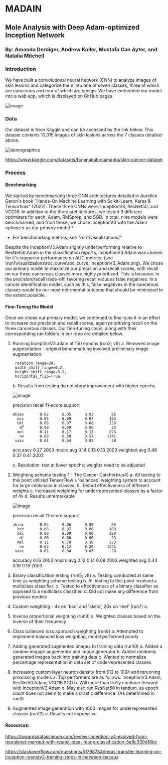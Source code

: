 # MADAIN
## Mole Analysis with Deep Adam-optimized Inception Network

### By: Amanda Derdiger, Andrew Koller, Mustafa Can Ayter, and Natalia Mitchell

### Introduction
We have built a convolutional neural network (CNN) to analyze images of skin lesions and categorize them into one of seven classes, three of which are cancerous and four of which are benign. We have embedded our model into a web app, which is displayed on GitHub pages. 

![image](https://github.com/aderdiger/MADAIN/assets/148494444/e6325a45-a732-4b5b-a062-8a81e86cea94)

### Data
Our dataset is from Kaggle and can be accessed by the link below. This dataset contains 10,015 images of skin lesions across the 7 classes detailed above.

![demographics](https://github.com/aderdiger/MADAIN/assets/148494444/b67fe672-58c2-47b1-9d63-bf7c1cfeb654)


https://www.kaggle.com/datasets/farjanakabirsamanta/skin-cancer-dataset

### Process

#### Benchmarking
We started by benchmarking three CNN architectures detailed in Aurelien Geron's book "Hands-On Machine Learning with Scikit-Learn, Keras & Tensorflow" (2022). These three CNNs were: InceptionV3, ResNet50, and VGG16. In addition to the three architectures, we tested 3 different optimizers for each: Adam, RMSprop, and SGD. In total, nine models were benchmarked, and from those, we chose InceptionV3 with the Adam optimizer as our primary model.*

* For benchmarking metrics, see "run1/visualizations/"

Despite the InceptionV3.Adam slightly underperforming relative to ResNet50.Adam in the classification reports, InceptionV3.Adam was chosen for it's supperior performance on AUC metrics. (see \run1\visualizations\roc_curve\roc_curve_InceptionV3_Adam.png). We chose our primary model to maximize our precision and recall scores, with recall on our three cancerous classes more highly prioritized. This is because, in the precision/recall trade-off, favoring recall reduces false negatives. In a cancer identification model, such as this, false negatives in the cancerous classes would be our most detrimental outcome that should be minimized to the extent possible. 

#### Fine-Tuning the Model
Once we chose our primary model, we continued to fine-tune it in an effort to increase our precision and recall scores, again prioritizing recall on the three cancerous classes. Our fine-tuning steps, along with their corresponding run folders in our repo are detailed below.

1. Running InceptionV3.adam at 150 epochs (run3; v6)
    a. Removed image augmentation - original benchmarking involved preliminary image augmentation:

        rotation_range=20,
        width_shift_range=0.2,
        height_shift_range=0.2,
        horizontal_flip=True,

    b. Results from testing do not show improvement with higher epochs. 

    ![image](https://github.com/aderdiger/MADAIN/blob/main/run3/visualizations/roc_curve_InceptionV3_Adam.png)

    precision    recall  f1-score   support

       akiec       0.02      0.05      0.03        65
         bcc       0.05      0.09      0.07       103
         bkl       0.08      0.07      0.08       220
          df       0.00      0.00      0.00        23
         mel       0.11      0.17      0.13       223
          nv       0.68      0.50      0.57      1341
        vasc       0.01      0.04      0.02        28

    accuracy                           0.37      2003
   macro avg       0.14      0.13      0.13      2003
weighted avg       0.48      0.37      0.41      2003


    c. Resolution: test at lower epochs; weights need to be adjusted 

2. Weighting scheme testing 1 - The Cancer Catcher(run4)
    a. All testing to this point utilized TensorFlow's 'balanced' weighting system to account for large imblanace in classes.
    b. Tested effectiveness of different weights 
    c. Increased weighting for underrepresented classes by a factor of 4x
    d. Results unremarkable 

    ![image](https://github.com/aderdiger/MADAIN/blob/a90a26d55caa387aa8614be2b8cad85adb77fffb/run4/run7/visualizations/roc_curve_InceptionV3_Adam.png)
    

    precision    recall  f1-score   support

       akiec       0.04      0.06      0.05        65
         bcc       0.06      0.07      0.06       103
         bkl       0.00      0.00      0.00       220
          df       0.00      0.00      0.00        23
         mel       0.11      0.70      0.19       223
          nv       0.63      0.12      0.20      1341
        vasc       0.02      0.04      0.03        28

    accuracy                           0.16      2003
   macro avg       0.12      0.14      0.08      2003
weighted avg       0.44      0.16      0.16      2003

3. Binary classification testing (run5; v8)
    a. Testing conducted at same time as weighting scheme testing
    b. All testing to this point involved a multiclass classifier.
    c. Tested to effectiveness of a binary classifier as opposed to a multiclass classifier.
    d. Did not make any difference from previous models


4. Custom weighting - 4x on 'bcc' and 'akeic', 20x on 'mel' (run7)
    a. 
6. Inverse proportional weighting (run8)
    a. Weighted classes based on the inverse of their frequency
   
7. Class balanced loss approach weighting (run9)
    a. Attempted to implement balanced loss weighting, model performed poorly
8. Adding generated augmented images to training data (run10)
    a. Added a random imgage augementor and image generator 
    b. Added randomly generated images back into training data 
    c. Wanted to normalize percentage representation in data set of underrepresented classes
9. Increasing custom layer neuron density from 512 to 1024 and rerunning promissing models
    a. Top performers are as follows: InceptionV3.Adam, ResNet50.Adam, VGG16.SGD
    b. Will more than likely continue forward with InceptionV3.Adam
    c. May also run ResNet50 in tandum, as epoch count does not seem to make a drastic difference. (As determined in run3)
10. Augmented image generation with 1000 images for underrepresented classes (run12)
    a. Results not impressive


#### Resources:

https://towardsdatascience.com/review-inception-v4-evolved-from-googlenet-merged-with-resnet-idea-image-classification-5e8c339d18bc

https://stackoverflow.com/questions/51798784/keras-transfer-learning-on-inception-resnetv2-training-stops-in-between-becaus
